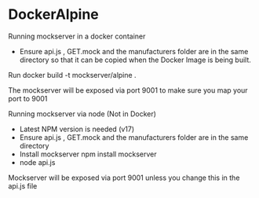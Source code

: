 # DockerAlpine

Running mockserver in a docker container
- Ensure api.js , GET.mock and the manufacturers folder are in the same directory so that it can be copied when the Docker Image is being built.

Run
docker build -t mockserver/alpine .

The mockserver will be exposed via port 9001 to make sure you map your port to 9001

Running mockserver via node (Not in Docker)

- Latest NPM version is needed (v17)
- Ensure api.js , GET.mock and the manufacturers folder are in the same directory
- Install mockserver npm install mockserver
- node api.js 

Mockserver will be exposed via port 9001 unless you change this in the api.js file
